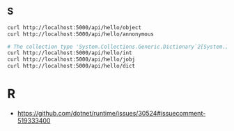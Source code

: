 ## S

```bash
curl http://localhost:5000/api/hello/object
curl http://localhost:5000/api/hello/annonymous

# The collection type 'System.Collections.Generic.Dictionary`2[System.Int32,System.Object]' is not supported.
curl http://localhost:5000/api/hello/int
curl http://localhost:5000/api/hello/jobj
curl http://localhost:5000/api/hello/dict
```

# R

- https://github.com/dotnet/runtime/issues/30524#issuecomment-519333400